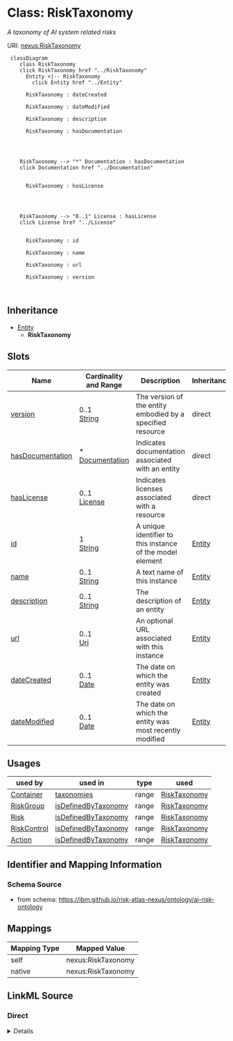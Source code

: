 

# Class: RiskTaxonomy


_A taxonomy of AI system related risks_





URI: [nexus:RiskTaxonomy](https://ibm.github.io/risk-atlas-nexus/ontology/RiskTaxonomy)






```mermaid
 classDiagram
    class RiskTaxonomy
    click RiskTaxonomy href "../RiskTaxonomy"
      Entity <|-- RiskTaxonomy
        click Entity href "../Entity"
      
      RiskTaxonomy : dateCreated
        
      RiskTaxonomy : dateModified
        
      RiskTaxonomy : description
        
      RiskTaxonomy : hasDocumentation
        
          
    
    
    RiskTaxonomy --> "*" Documentation : hasDocumentation
    click Documentation href "../Documentation"

        
      RiskTaxonomy : hasLicense
        
          
    
    
    RiskTaxonomy --> "0..1" License : hasLicense
    click License href "../License"

        
      RiskTaxonomy : id
        
      RiskTaxonomy : name
        
      RiskTaxonomy : url
        
      RiskTaxonomy : version
        
      
```





## Inheritance
* [Entity](Entity.md)
    * **RiskTaxonomy**



## Slots

| Name | Cardinality and Range | Description | Inheritance |
| ---  | --- | --- | --- |
| [version](version.md) | 0..1 <br/> [String](String.md) | The version of the entity embodied by a specified resource | direct |
| [hasDocumentation](hasDocumentation.md) | * <br/> [Documentation](Documentation.md) | Indicates documentation associated with an entity | direct |
| [hasLicense](hasLicense.md) | 0..1 <br/> [License](License.md) | Indicates licenses associated with a resource | direct |
| [id](id.md) | 1 <br/> [String](String.md) | A unique identifier to this instance of the model element | [Entity](Entity.md) |
| [name](name.md) | 0..1 <br/> [String](String.md) | A text name of this instance | [Entity](Entity.md) |
| [description](description.md) | 0..1 <br/> [String](String.md) | The description of an entity | [Entity](Entity.md) |
| [url](url.md) | 0..1 <br/> [Uri](Uri.md) | An optional URL associated with this instance | [Entity](Entity.md) |
| [dateCreated](dateCreated.md) | 0..1 <br/> [Date](Date.md) | The date on which the entity was created | [Entity](Entity.md) |
| [dateModified](dateModified.md) | 0..1 <br/> [Date](Date.md) | The date on which the entity was most recently modified | [Entity](Entity.md) |





## Usages

| used by | used in | type | used |
| ---  | --- | --- | --- |
| [Container](Container.md) | [taxonomies](taxonomies.md) | range | [RiskTaxonomy](RiskTaxonomy.md) |
| [RiskGroup](RiskGroup.md) | [isDefinedByTaxonomy](isDefinedByTaxonomy.md) | range | [RiskTaxonomy](RiskTaxonomy.md) |
| [Risk](Risk.md) | [isDefinedByTaxonomy](isDefinedByTaxonomy.md) | range | [RiskTaxonomy](RiskTaxonomy.md) |
| [RiskControl](RiskControl.md) | [isDefinedByTaxonomy](isDefinedByTaxonomy.md) | range | [RiskTaxonomy](RiskTaxonomy.md) |
| [Action](Action.md) | [isDefinedByTaxonomy](isDefinedByTaxonomy.md) | range | [RiskTaxonomy](RiskTaxonomy.md) |






## Identifier and Mapping Information







### Schema Source


* from schema: https://ibm.github.io/risk-atlas-nexus/ontology/ai-risk-ontology




## Mappings

| Mapping Type | Mapped Value |
| ---  | ---  |
| self | nexus:RiskTaxonomy |
| native | nexus:RiskTaxonomy |







## LinkML Source

<!-- TODO: investigate https://stackoverflow.com/questions/37606292/how-to-create-tabbed-code-blocks-in-mkdocs-or-sphinx -->

### Direct

<details>
```yaml
name: RiskTaxonomy
description: A taxonomy of AI system related risks
from_schema: https://ibm.github.io/risk-atlas-nexus/ontology/ai-risk-ontology
is_a: Entity
slots:
- version
- hasDocumentation
- hasLicense

```
</details>

### Induced

<details>
```yaml
name: RiskTaxonomy
description: A taxonomy of AI system related risks
from_schema: https://ibm.github.io/risk-atlas-nexus/ontology/ai-risk-ontology
is_a: Entity
attributes:
  version:
    name: version
    description: The version of the entity embodied by a specified resource.
    from_schema: https://ibm.github.io/risk-atlas-nexus/ontology/ai-risk-ontology
    rank: 1000
    slot_uri: schema:version
    alias: version
    owner: RiskTaxonomy
    domain_of:
    - License
    - RiskTaxonomy
    range: string
  hasDocumentation:
    name: hasDocumentation
    description: Indicates documentation associated with an entity.
    from_schema: https://ibm.github.io/risk-atlas-nexus/ontology/ai-risk-ontology
    rank: 1000
    slot_uri: airo:hasDocumentation
    alias: hasDocumentation
    owner: RiskTaxonomy
    domain_of:
    - Dataset
    - RiskTaxonomy
    - Action
    - AiEval
    - BaseAi
    - LargeLanguageModelFamily
    range: Documentation
    multivalued: true
    inlined: false
  hasLicense:
    name: hasLicense
    description: Indicates licenses associated with a resource
    from_schema: https://ibm.github.io/risk-atlas-nexus/ontology/ai-risk-ontology
    rank: 1000
    slot_uri: airo:hasLicense
    alias: hasLicense
    owner: RiskTaxonomy
    domain_of:
    - Dataset
    - RiskTaxonomy
    - AiEval
    - BaseAi
    range: License
  id:
    name: id
    description: A unique identifier to this instance of the model element. Example
      identifiers include UUID, URI, URN, etc.
    from_schema: https://ibm.github.io/risk-atlas-nexus/ontology/ai-risk-ontology
    rank: 1000
    slot_uri: schema:identifier
    identifier: true
    alias: id
    owner: RiskTaxonomy
    domain_of:
    - Entity
    range: string
    required: true
  name:
    name: name
    description: A text name of this instance.
    from_schema: https://ibm.github.io/risk-atlas-nexus/ontology/ai-risk-ontology
    rank: 1000
    slot_uri: schema:name
    alias: name
    owner: RiskTaxonomy
    domain_of:
    - Entity
    range: string
  description:
    name: description
    description: The description of an entity
    from_schema: https://ibm.github.io/risk-atlas-nexus/ontology/ai-risk-ontology
    rank: 1000
    slot_uri: schema:description
    alias: description
    owner: RiskTaxonomy
    domain_of:
    - Entity
    range: string
  url:
    name: url
    description: An optional URL associated with this instance.
    from_schema: https://ibm.github.io/risk-atlas-nexus/ontology/ai-risk-ontology
    rank: 1000
    slot_uri: schema:url
    alias: url
    owner: RiskTaxonomy
    domain_of:
    - Entity
    range: uri
  dateCreated:
    name: dateCreated
    description: The date on which the entity was created.
    from_schema: https://ibm.github.io/risk-atlas-nexus/ontology/ai-risk-ontology
    rank: 1000
    slot_uri: schema:dateCreated
    alias: dateCreated
    owner: RiskTaxonomy
    domain_of:
    - Entity
    range: date
    required: false
  dateModified:
    name: dateModified
    description: The date on which the entity was most recently modified.
    from_schema: https://ibm.github.io/risk-atlas-nexus/ontology/ai-risk-ontology
    rank: 1000
    slot_uri: schema:dateModified
    alias: dateModified
    owner: RiskTaxonomy
    domain_of:
    - Entity
    range: date
    required: false

```
</details>